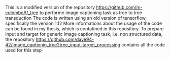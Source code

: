 This is a modified version of the repository https://github.com/m-colombo/tf_tree to performe image captioning task as tree to tree transduction
The code is written using an old version of tensorflow, specifically the version 1.12
More informations about the usage of the code can be found in my thesis, which is contatined in this repository.
To prepare input and target for generic image captioning task, i.e. non structured data, the repository https://github.com/dave94-42/image_captionig_tree2tree_input-target_processing contains all the code used for this step
